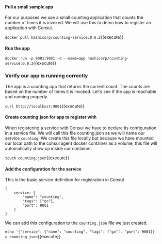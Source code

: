 #### Pull a small sample app
For our purposes we use a small counting application that counts the number of times it is invoked. We will use this to demo how to register an application with Consul.

`docker pull hashicorp/counting-service:0.0.2`{{execute}}

#### Run the app
`docker run -p 9001:9001 -d --name=app hashicorp/counting-service:0.0.2`{{execute}}

### Verify our app is running correctly
The app is a counting app that returns the current count. The counts are based on the number of times it is invoked. Let's see if the app is reachable and running properly. 

`curl http://localhost:9001`{{execute}}

#### Create counting.json for app to register with
When registering a service with Consul we have to declare its configuration in a service file. We will call this file counting.json as we will name our service `counting`. We create this file locally but because we have mounted our local path to the consul agent docker container as a volume, this file will automatically show up inside our container.

`touch counting.json`{{execute}}
#### Add the configuration for the service

This is the basic service definition for registration in Consul

```
{
    service: {
        "name": "counting",
        "tags": ["go"],
        "port": 9001
    }
}
```

We can add this configuration to the `counting.json` file we just created.

`echo '{"service": {"name": "counting", "tags": ["go"], "port": 9001}}' > counting.json`{{execute}}